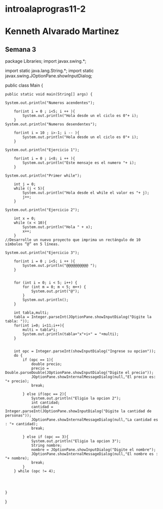 # introalaprogras11-2

# Kenneth Alvarado Martinez 

## Semana 3 

package Libraries;
import javax.swing.*;

import static java.lang.String.*;
import static javax.swing.JOptionPane.showInputDialog;

public class Main {

    public static void main(String[] args) {

    System.out.println("Numeros acendentes");

        for(int i = 0 ; i<5; i ++ ){
            System.out.println("Hola desde un el ciclo es 0"+ i);
        }
    System.out.println("Numeros desendentes");

        for(int i = 10 ; i>-1; i -- ){
            System.out.println("Hola desde un el ciclo es 0"+ i);
        }

    System.out.println("Ejercicio 1");

        for(int i = 0 ; i<8; i ++ ){
            System.out.println("Este mensaje es el numero "+ i);
        }

    System.out.println("Primer while");

        int j = 0;
        while (j < 5){
            System.out.println("Hola desde el while el valor es "+ j);
            j++;
        }

    System.out.println("Ejercicio 2");

        int x = 0;
        while (x < 10){
            System.out.println("Hola " + x);
            x++;
        }
    //Desarrolle un nuevo proyecto que imprima un rectángulo de 10 símbolos “@” en 5 líneas.

    System.out.println("Ejercicio 3");

        for(int i = 0 ; i<5; i ++ ){
            System.out.println("@@@@@@@@@@ ");
        }


        for (int i = 0; i < 5; i++) {
            for (int m = 0; m < 5; m++) {
                System.out.print("@");
            }
            System.out.println();
        }

        int tabla,multi;
        tabla = Integer.parseInt(JOptionPane.showInputDialog("Digite la tabla: "));
        for(int i=0; i<11;i++){
            multi = tabla*i;
            System.out.println(tabla+"x"+i+" = "+multi);
        }


        int opc = Integer.parseInt(showInputDialog("Ingrese su opcion"));
        do {
            if (opc == 1){
                double precio;
                precio = Double.parseDouble(JOptionPane.showInputDialog("Digite el precio"));
                JOptionPane.showInternalMessageDialog(null,"El precio es: "+ precio);
                break;

            } else if(opc == 2){
                System.out.println("Eligio la opcion 2");
                int cantidad;
                cantidad = Integer.parseInt(JOptionPane.showInputDialog("Digite la cantidad de personas"));
                JOptionPane.showInternalMessageDialog(null,"La cantidad es : "+ cantidad);
                break;

            } else if (opc == 3){
                System.out.println("Eligio la opcion 3");
                String nombre;
                nombre = JOptionPane.showInputDialog("Digite el nombre");
                JOptionPane.showInternalMessageDialog(null,"El nombre es : "+ nombre);
                break;
            }
        } while (opc != 4);




    }


}
